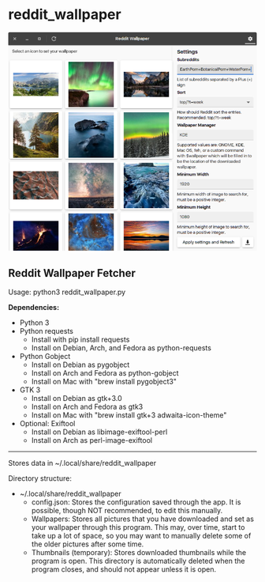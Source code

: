 # reddit_wallpaper

![Preview.png](https://raw.githubusercontent.com/jclarsson/reddit_wallpaper/master/Preview.png)

## Reddit Wallpaper Fetcher
Usage: python3 reddit_wallpaper.py

**Dependencies:**
* Python 3
* Python requests
   * Install with pip install requests
   * Install on Debian, Arch, and Fedora as python-requests
* Python Gobject
   * Install on Debian as pygobject
   * Install on Arch and Fedora as python-gobject
   * Install on Mac with "brew install pygobject3"
* GTK 3
   * Install on Debian as gtk+3.0
   * Install on Arch and Fedora as gtk3
   * Install on Mac with "brew install gtk+3 adwaita-icon-theme"
* Optional: Exiftool
   * Install on Debian as libimage-exiftool-perl
   * Install on Arch as perl-image-exiftool
   
***

Stores data in ~/.local/share/reddit_wallpaper

Directory structure:
* ~/.local/share/reddit_wallpaper
   * config.json: Stores the configuration saved through the app. It is possible, though NOT recommended, to edit this manually.
   * Wallpapers: Stores all pictures that you have downloaded and set as your wallpaper through this program. This may, over time, start to take up a lot of space, so you may want to manually delete some of the older pictures after some time.
   * Thumbnails (temporary): Stores downloaded thumbnails while the program is open. This directory is automatically deleted when the program closes, and should not appear unless it is open.

